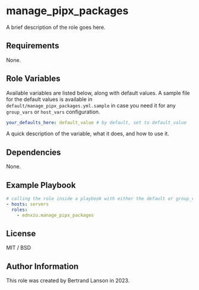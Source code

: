 manage_pipx_packages
=========

A brief description of the role goes here.

Requirements
------------

None.

Role Variables
--------------
Available variables are listed below, along with default values. A sample file for the default values is available in `default/manage_pipx_packages.yml.sample` in case you need it for any `group_vars` or `host_vars` configuration.

```yaml
your_defaults_here: default_value # by default, set to default_value
```
A quick description of the variable, what it does, and how to use it.

Dependencies
------------

None.

Example Playbook
----------------

```yaml
# calling the role inside a playbook with either the default or group_vars/host_vars
- hosts: servers
  roles:
    - ednxzu.manage_pipx_packages
```

License
-------

MIT / BSD

Author Information
------------------

This role was created by Bertrand Lanson in 2023.
